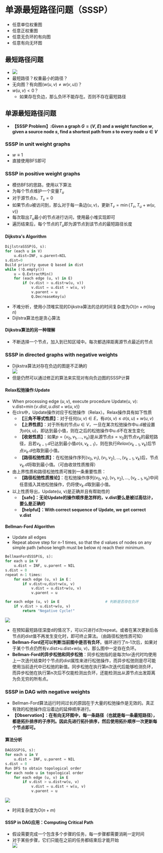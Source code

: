 # 单源最短路径问题（SSSP）
+ 任意单位权重图
+ 任意正权重图
+ 任意无负环的有向图
+ 任意有向无环图

## 最短路径问题
+ ![](img/2019-11-28-10-41-14.png)
+ 最短路径？权重最小的路径？
+ 无向图？有向图($w(u, v)\not =w(v, u)$)？
+ $w(u, v)<0$？
  + 如果存在负边，那么负环不能存在。否则不存在最短路径

## 单源最短路径问题
+ **【SSSP Problem】:Given a graph $G=(V, E)$ and a weight function $w$, given a source node $s$, find a shortest path from $s$ to every node $u\in V$**

### SSSP in unit weight graphs
+ $w\equiv 1$
+ 直接使用BFS即可

### SSSP in positive weight graphs
+ 模仿BFS的思路，使用以下算法
+ 为每个节点维护一个变量$T_u$
+ 对于源节点s，$T_s=0$
+ 如果节点u被访问到，那么对于每一条边$(u, v)$，更新$T_v=\min\{T_v, T_u+w(u, v)\}$
+ 每次取出$T_u$最小的节点进行访问，使用最小堆实现即可
+ 遍历结束后，每个节点的$T_u$即为源节点到该节点的最短路径长度

#### Dijkstra's Algorithm
```python
DijlstraSSSP(G, s):
for (each u in V)
    u.dist=INF, u.parent=NIL
s.dist=0
Build priority queue Q based in dist
while (!Q.empty())
    u = Q.ExtractMin()
    for (each edge (u, v) in E)
        if (v.dist > u.dist+w(u, v))
            v.dist = u.dist + w(u, v)
            v.parent = u
            Q.DecreaseKey(u)
```
+ 不难分析，使用小顶堆实现的Dijkstra算法的总的时间复杂度为$O((n+m)\log n)$
+ Dijlstra算法也是贪心算法

#### Dijkstra算法的另一种理解
+ 不断选择一个节点，加入到已知区域中。每次都选择距离源节点最近的节点

### SSSP in directed graphs with negative weights
+ Dijkstra算法对存在负边的图是不正确的  
  ![](img/2019-11-28-10-43-21.png)
+ 但是仍然可以通过修正的算法来实现对有向负边图的SSSP计算
#### Relax松弛操作:Update
+ When processing edge $(u, v)$, execute procedure Update(u, v): v.dist=$\min\{v.dist, u.dist+w(u, v)\}$
+ 在clrs中，Update操作对应于松弛操作（Relax）。Relax操作具有如下性质
  + **【三角不等式性质】**：对于任何$(u, v)\in E$，有$\sigma(s, v)\leq \sigma(s, u)+w(u, v)$
  + **【上界性质】**：对于所有的节点$u\in V$，一旦在某次松弛操作中u.d被设置为$\sigma(s, u)$，即达到最小值，则在之后的松弛操作中u.d不在发生变化
  + **【收敛性质】**：如果$p=\{v_0, v_1, ..., v_k\}$是从源节点$s=v_0$到节点$v_k$的最短路径，且若$v_{k-1}.d$已达到最小值$\sigma(s, v_{k-1})$，则在执行$Relax(v_{k-1}, v_k)$后节点$v_k.d$也取到最小值。
  + **【路径松弛性质】**：在松弛操作序列$(v_0, v_1), (v_1, v_2), ...,(v_{k-1}, v_k)$后，节点$v_k.d$将取到最小值。（可由收敛性质推得）
+ 由上界性质和路径松弛性质可推到一条重要性质：
  + **【路径松弛性质推论】**：在松弛操作序列$(v_0, v_1), (v_1, v_2), ...,(v_{k-1}, v_k)$中间任意插入其他松弛操作，仍将使$v_k.d$取到最小值。
+ 以上性质导出，Update(u, v)是正确并且有帮助性的
  + **【safe】：无论Update的操作顺序是怎样的，v.dist要么是被过高估计，要么是正确的**
  + **【helpful】：With correct sequence of Update, we get correct v.dist**

#### Bellman-Ford Algorithm
+ Update all edges
+ Repeat above step for n-1 times, so that the d values of nodes on any simple path (whose length must be below n) reach their minimum.
```python
BellmanFordSSSP(G, s):
for each u in V
    u.dist = INF, u.parent = NIL
s.dist = 0
repeat n-1 times:
    for each edge (u, v) in E：
        if v.dist>u,dist+w(u, v)
            v.dist = u.dist+w(u, v)
            v.parent = u

for each edge (u, v) in E                     # 判断是否存在负环
    if v.dist > u.dist+w(u, v)
        return "Negative Cycle!"
```
![](img/2019-11-28-02-54-47.png)
+ 在预知最短路径深度d的情况下，可以只进行d次repeat。或者在某次更新后各节点的dist值不再发生变化时，即可终止算法。（由路径松弛性质可知）
+ **Bellman-Ford还可以判断当前图中是否有负环**。循环进行了n-1次后，如果对于某个节点仍然有v.dist>u.dist+w(u, v)，那么图中一定存在负环。
+ **Bellman-Ford的异步松弛和同步松弛**：同步松弛指的是每次for迭代时均使用上一次迭代结束时个节点的dist属性来进行松弛操作，而异步松弛则是尽可能使用当前迭代中已松弛的新值。同步松弛在执行第n次迭代后能够检测负环，而异步松弛在执行第n次后不仅能检测出负环，还能检测出从源节点出发距离为负无穷的所有点。

### SSSP in DAG with negative weights
+ Bellman-Ford算法运行时间过长的原因在于大量的松弛操作是无效的。真正有效的松弛操作应沿着边的延伸顺序进行。
+ **【Observation】：在有向无环图中，每一条路径（也就是每一条最短路径），都是拓扑排序的子序列。因此先进行拓扑排序，然后使用拓扑顺序一次更新每个节点即可。**

#### 算法分析
```python
DAGSSSP(G, s):
for each u in V
    u.dist = INF, u.parent = NIL
s.dist = 0
Run DFS to obtain topological order
for each node u in topological order
    for each edge (u, v) in E
        if v.dist > u.dist+w(u, v)
            v.dist = u.dist + w(u, v)
            v.parent = u
```
![](img/2019-11-28-02-54-22.png)
+ 时间复杂度为$O(n+m)$

#### SSSP in DAG应用：Computing Critical Path
+ 假设需要完成一个包含多个步骤的任务，每一步骤都需要消耗一定时间
+ 对于某些步骤，它们只能在之前的任务都结束后才能开始  
![](img/2019-11-28-03-01-03.png)

